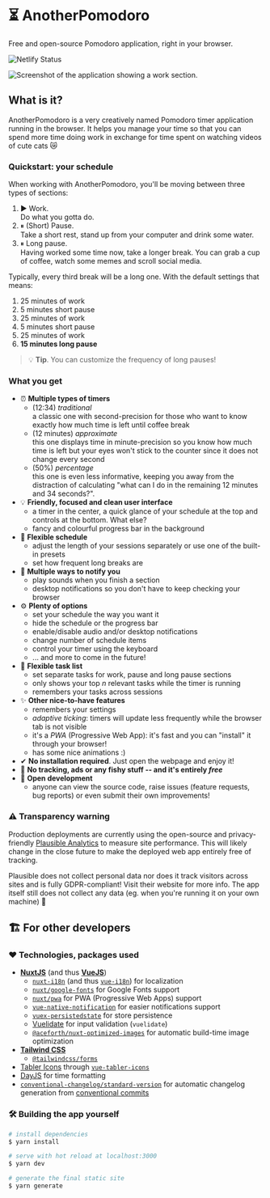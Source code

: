# ⏳ AnotherPomodoro

Free and open-source Pomodoro application, right in your browser.

![Netlify Status](https://api.netlify.com/api/v1/badges/7cb2b7fb-cacd-4acf-803b-8af9dad9f2a8/deploy-status)

![Screenshot of the application showing a work section.](./assets/img/Screenshot-Main.png)

## What is it?

AnotherPomodoro is a very creatively named Pomodoro timer application running in the browser. It helps you manage your time so that you can spend more time doing work in exchange for time spent on watching videos of cute cats 😿

### Quickstart: your schedule

When working with AnotherPomodoro, you'll be moving between three types of sections:

1. ▶ Work. <br> Do what you gotta do.
2. ⏸ (Short) Pause. <br> Take a short rest, stand up from your computer and drink some water.
3. ⏸ Long pause. <br> Having worked some time now, take a longer break. You can grab a cup of coffee, watch some memes and scroll social media.

Typically, every third break will be a long one. With the default settings that means:

1. 25 minutes of work
2. 5 minutes short pause
3. 25 minutes of work
4. 5 minutes short pause
5. 25 minutes of work
6. **15 minutes long pause**

  > 💡 **Tip**. You can customize the frequency of long pauses!

### What you get

* ⏰ **Multiple types of timers**
  * (12:34) _traditional_ <br> a classic one with second-precision for those who want to know exactly how much time is left until coffee break
  * (12 minutes) _approximate_ <br> this one displays time in minute-precision so you know how much time is left but your eyes won't stick to the counter since it does not change every second
  * (50%) _percentage_ <br> this one is even less informative, keeping you away from the distraction of calculating "what can I do in the remaining 12 minutes and 34 seconds?".
* 💡 **Friendly, focused and clean user interface**
  * a timer in the center, a quick glance of your schedule at the top and controls at the bottom. What else?
  * fancy and colourful progress bar in the background
* 📑 **Flexible schedule**
  * adjust the length of your sessions separately or use one of the built-in presets
  * set how frequent long breaks are
* 🎵 **Multiple ways to notify you**
  * play sounds when you finish a section
  * desktop notifications so you don't have to keep checking your browser
* ⚙ **Plenty of options**
  * set your schedule the way you want it
  * hide the schedule or the progress bar
  * enable/disable audio and/or desktop notifications
  * change number of schedule items
  * control your timer using the keyboard
  * ... and more to come in the future!
* 📑 **Flexible task list**
  * set separate tasks for work, pause and long pause sections
  * only shows your top _n_ relevant tasks while the timer is running
  * remembers your tasks across sessions
* ✨ **Other nice-to-have features**
  * remembers your settings
  * _adaptive ticking_: timers will update less frequently while the browser tab is not visible
  * it's a _PWA_ (Progressive Web App): it's fast and you can "install" it through your browser!
  * has some nice animations :)
* ✔ **No installation required**. Just open the webpage and enjoy it!
* 📵 **No tracking, ads or any fishy stuff -- and it's entirely _free_**
* 👋 **Open development**
  * anyone can view the source code, raise issues (feature requests, bug reports) or even submit their own improvements!

### ⚠ Transparency warning
Production deployments are currently using the open-source and privacy-friendly [Plausible Analytics](https://plausible.io) to measure site performance.
This will likely change in the close future to make the deployed web app entirely free of tracking.

Plausible does not collect personal data nor does it track visitors across sites and is fully GDPR-compliant! Visit their website for more info.
The app itself still does not collect any data (eg. when you're running it on your own machine) 💪

## 🏗 For other developers

### ❤ Technologies, packages used

* [**NuxtJS**](https://nuxtjs.org/) (and thus [**VueJS**](https://vuejs.org/))
  * [`nuxt-i18n`](https://i18n.nuxtjs.org/) (and thus [`vue-i18n`](https://kazupon.github.io/vue-i18n/)) for localization
  * [`nuxt/google-fonts`](https://github.com/nuxt-community/google-fonts-module) for Google Fonts support
  * [`nuxt/pwa`](https://pwa.nuxtjs.org/) for PWA (Progressive Web Apps) support
  * [`vue-native-notification`](https://github.com/dennisbruner/vue-native-notification) for easier notifications support
  * [`vuex-persistedstate`](https://github.com/robinvdvleuten/vuex-persistedstate) for store persistence
  * [Vuelidate](https://vuelidate.js.org/) for input validation (`vuelidate`)
  * [`@aceforth/nuxt-optimized-images`](https://marquez.co/docs/nuxt-optimized-images) for automatic build-time image optimization
* [**Tailwind CSS**](https://tailwindcss.com/)
  * [`@tailwindcss/forms`](https://github.com/tailwindlabs/tailwindcss-forms)
* [Tabler Icons](https://tabler-icons.io/) through [`vue-tabler-icons`](https://github.com/alex-oleshkevich/vue-tabler-icons)
* [DayJS](https://day.js.org/) for time formatting
* [`conventional-changelog/standard-version`](https://github.com/conventional-changelog/standard-version) for automatic changelog generation from [conventional commits](https://www.conventionalcommits.org/en/v1.0.0/)

### 🛠 Building the app yourself

```bash
# install dependencies
$ yarn install

# serve with hot reload at localhost:3000
$ yarn dev

# generate the final static site
$ yarn generate
```
